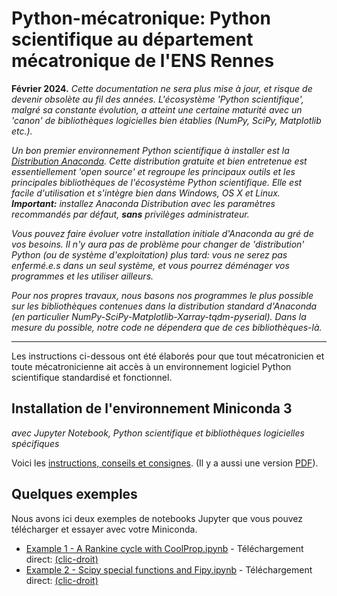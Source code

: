
# Python-mécatronique: Python scientifique au département mécatronique de l'ENS Rennes

**Février 2024.** *Cette documentation ne sera plus mise à jour, et risque de devenir obsolète au fil des années. L'écosystème 'Python scientifique', malgré sa constante évolution, a atteint une certaine maturité avec un 'canon' de bibliothèques logicielles bien établies (NumPy, SciPy, Matplotlib etc.).*

*Un bon premier environnement Python scientifique à installer est la [Distribution Anaconda](https://www.anaconda.com/download). Cette distribution gratuite et bien entretenue est essentiellement 'open source' et regroupe les principaux outils et les principales bibliothèques de l'écosystème Python scientifique. Elle est facile d'utilisation et s'intègre bien dans Windows, OS X et Linux. __Important:__ installez Anaconda Distribution avec les paramètres recommandés par défaut, __sans__ privilèges administrateur.*

*Vous pouvez faire évoluer votre installation initiale d'Anaconda au gré de vos besoins. Il n'y aura pas de problème pour changer de 'distribution' Python (ou de système d'exploitation) plus tard: vous ne serez pas enfermé.e.s dans un seul système, et vous pourrez déménager vos programmes et les utiliser ailleurs.*

*Pour nos propres travaux, nous basons nos programmes le plus possible sur les bibliothèques contenues dans la distribution standard d'Anaconda (en particulier NumPy-SciPy-Matplotlib-Xarray-tqdm-pyserial). Dans la mesure du possible, notre code ne dépendera que de ces bibliothèques-là.*

---

Les instructions ci-dessous ont été élaborés pour que tout mécatronicien et toute mécatronicienne ait accès à un environnement logiciel Python scientifique standardisé et fonctionnel.

## Installation de l'environnement Miniconda 3

*avec Jupyter Notebook, Python scientifique et bibliothèques logicielles spécifiques*

Voici les [instructions, conseils et consignes](mektro_installation_scientific_python_gfm.md). (Il y a aussi une version [PDF](mektro_installation_scientific_python_gfm.pdf)).

## Quelques exemples

Nous avons ici deux exemples de notebooks Jupyter que vous pouvez télécharger et essayer avec votre Miniconda.

- [Example 1 - A Rankine cycle with CoolProp.ipynb](./Example%201%20-%20A%20Rankine%20cycle%20with%20CoolProp.ipynb) - Téléchargement direct: [(clic-droit)](https://raw.githubusercontent.com/mhvwerts/Python-mecatronique/master/Example%201%20-%20A%20Rankine%20cycle%20with%20CoolProp.ipynb)
- [Example 2 - Scipy special functions and Fipy.ipynb](./Example%202%20-%20Scipy%20special%20functions%20and%20Fipy.ipynb) - Téléchargement direct: [(clic-droit)](https://raw.githubusercontent.com/mhvwerts/Python-mecatronique/master/Example%202%20-%20Scipy%20special%20functions%20and%20Fipy.ipynb)


